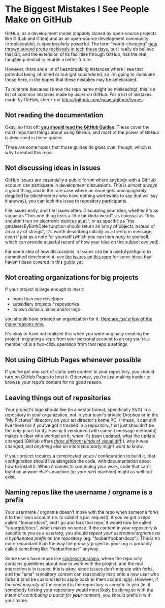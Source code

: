 # The Biggest Mistakes I See People Make on GitHub

GitHub, as a development model (capably cloned by open-source projects like GitLab and Gitea) and as an open-source development community (irreplaceable), is *spectacularly* powerful. The term "world-changing" [gets thrown around pretty recklessly in tech these days](https://www.youtube.com/watch?v=IXuFrtmOYKg), but I really do believe that Git, and the extension of its facilities through GitHub, has the real, tangible potential to enable a better future.

However, there are a lot of heartbreaking instances where I see that potential being inhibited or outright squandered, so I'm going to illuminate those here, in the hopes that these mistakes may be ameliorated.

To reiterate (because I know the repo name might be misleading), this is a list of common mistakes made by *users* on GitHub. For a list of mistakes made *by* GitHub, check out https://github.com/isaacs/github/issues.

## Not reading the documentation

Okay, so first off: [**you should read the GitHub Guides**](https://guides.github.com/). These cover the most important things about using GitHub, and *most* of the power of GitHub is described in these guides.

There are some topics that those guides do gloss over, though, which is why I created this repo.

## Not discussing ideas in Issues

GitHub Issues are essentially a public forum where anybody with a GitHub account can participate in development discussions. This is *almost always* a good thing, and in the rare case where an issue gets unmanageably dogpiled by bikeshedders who have nothing worthwhile to say (but will say it anyway), you can lock the issue to repository participants.

File issues early, and file issues often. Discussing your idea, whether it's as vague as "This one thing feels a little bit kinda weird", as colossal as "this shouldn't run on electronic devices at all", or as specific as "the getUsersByBirthDate function should return an array of objects instead of an array of strings", it's worth describing initially as a freeform message, even if just as a note for yourself (which you can then *reply* to yourself, which can provide a useful record of how your idea on the subject evolved).

For some idea of how discussions in Issues can be a useful prefigure to committed development, see [the issues on this repo](https://github.com/stuartpb/github-mistakes/issues) for some ideas that haven't been covered in this guide yet.

## Not creating organizations for big projects

If your project is large enough to merit:

- more than one developer
- subsidiary projects / repositories
- its own domain name and/or logo

you should have created an organization for it. [Here are *just a few* of the many reasons why.](https://github.com/stuartpb/how-i-roll/blob/master/starting/apps.md#step-2-create-an-organization-on-github)

It's okay to have not realized this when you were originally creating the project: migrating a repo from your personal account to an org you're a member of is a two-click operation from that repo's settings.

## Not using GitHub Pages whenever possible

If you've got *any* sort of static web content in your repository, you should turn on GitHub Pages to host it. Otherwise, you're just making harder to browse your repo's content for no good reason.

## Leaving things out of repositories

Your project's logo should live (in a vector format, specifically SVG) in a repository in your organization, not in your team's private Dropbox or in the "My Pictures" directory on your art director's home PC. (I mean, it can still live there *too* if you've got it tracked in a repository: that just shouldn't be the *only* place for it). Having it versioned (with commit message metadata) makes it clear who worked on it, when it's been updated, what the update changed (GitHub offers [*three different kinds* of visual diff](https://help.github.com/articles/rendering-and-diffing-images/)!), *why* it was changed, and *anything else an interested party might want to know*.

If your project requires a complicated setup / configuration to build it, that configuration should live alongside the code, with documentation about how to install it. When it comes to continuing your work, code that can't build on anyone else's machine (or *your next* machine) might as well not exist.

## Naming repos like the username / orgname is a prefix

Your username / orgname doesn't move with the repo when someone forks it to their own account (ie. to submit a pull request): if you've got a repo called "foobar/docs", and I go and fork that repo, it would now be called "stuartpb/docs", which makes no sense. If the content in your repository is specific to you as a user/org, you should *repeat your username/orgname as a hyphenated prefix on the repository* (eg. "foobar/foobar-docs"). This is no more redundant than the way the primary project in your org is probably called something like "foobar/foobar" anyway.

Some users have repos like [sindresorhus/ama](https://github.com/sindresorhus/ama), where the repo only contains guidelines about how to work with the project, and the real interaction is in issues: this is *okay*, since issues don't migrate with forks, and the "ama" repository content can reasonably map onto a new user who forks it (and be customized to apply back to them accordingly). However, if the *vast majority* of the content in the repository is specific to you (ie. if somebody forking your repository would most likely be doing so with the intent of *contributing a patch for **your** content*), you should prefix it with your name.
